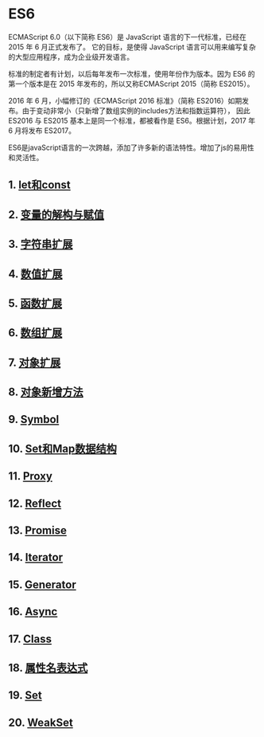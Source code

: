 # ES6

ECMAScript 6.0（以下简称 ES6）是 JavaScript 语言的下一代标准，已经在 2015 年 6 月正式发布了。
它的目标，是使得 JavaScript 语言可以用来编写复杂的大型应用程序，成为企业级开发语言。

标准的制定者有计划，以后每年发布一次标准，使用年份作为版本。因为 ES6 的第一个版本是在 2015 年发布的，所以又称ECMAScript 2015（简称 ES2015）。

2016 年 6 月，小幅修订的《ECMAScript 2016 标准》（简称 ES2016）如期发布。由于变动非常小（只新增了数组实例的includes方法和指数运算符），
因此 ES2016 与 ES2015 基本上是同一个标准，都被看作是 ES6。根据计划，2017 年 6 月将发布 ES2017。

ES6是javaScript语言的一次跨越，添加了许多新的语法特性。增加了js的易用性和灵活性。

## 1. [let和const](./letAndConst.md)

## 2. [变量的解构与赋值](./destructuring.md)

## 3. [字符串扩展](./extendsString.md)

## 4. [数值扩展](./extendsNumber.md)

## 5. [函数扩展](./extendsFunction.md)

## 6. [数组扩展](./extendsArray.md)

## 7. [对象扩展](./extendsObject.md)

## 8. [对象新增方法](./addObjectFun.md)

## 9. [Symbol](./symbol.md)

## 10. [Set和Map数据结构](./setAndMap.md)

## 11. [Proxy](./proxy.md)

## 12. [Reflect](./reflect.md)

## 13. [Promise](./promise.md)

## 14. [Iterator](./iterator.md)

## 15. [Generator](./generator.md)

## 16. [Async](./async.md)

## 17. [Class](./class.md)

## 18. [属性名表达式](attrNameExpression.md)

## 19. [Set](set.md)

## 20. [WeakSet](weakSet.md)

